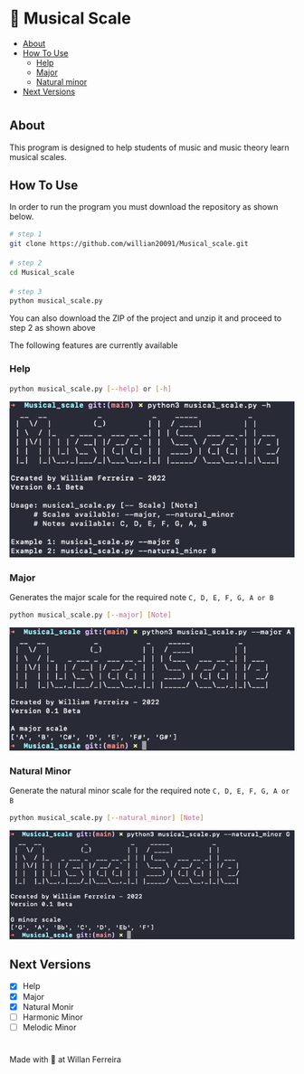 # 🎵 Musical Scale


* [About](#about) 
* [How To Use](#how-to-use)
  * [Help](#help)
  * [Major](#major)
  * [Natural minor](#natural-minor)
* [Next Versions](#next-versions)
  
#

## About

This program is designed to help students of music and music theory learn musical scales.


## How To Use

In order to run the program you must download the repository as shown below.

```bash
# step 1
git clone https://github.com/willian20091/Musical_scale.git 

# step 2
cd Musical_scale

# step 3
python musical_scale.py

```

You can also download the ZIP of the project and unzip it and proceed to step 2 as shown above

The following features are currently available

### Help

```bash
python musical_scale.py [--help] or [-h]
```

![Help](./img/help.png)	


### Major

Generates the major scale for the required note `C, D, E, F, G, A or B`

```bash
python musical_scale.py [--major] [Note]
```

![Help](./img/major.png)	

### Natural Minor


Generate the natural minor scale for the required note `C, D, E, F, G, A or B`

```bash
python musical_scale.py [--natural_minor] [Note]
```
![Help](./img/minor.png)	


## Next Versions

- [x] Help
- [x] Major
- [x] Natural Monir
- [ ] Harmonic Minor
- [ ] Melodic Minor

#

Made with 💜 at Willan Ferreira 